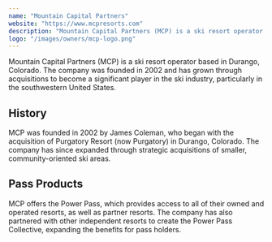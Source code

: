 ```yaml
---
name: "Mountain Capital Partners"
website: "https://www.mcpresorts.com"
description: "Mountain Capital Partners (MCP) is a ski resort operator that owns and manages several ski areas in the western United States. The company focuses on smaller, community-oriented ski areas and has been growing through acquisitions since its founding."
logo: "/images/owners/mcp-logo.png"
---
```


Mountain Capital Partners (MCP) is a ski resort operator based in Durango, Colorado. The company was founded in 2002 and has grown through acquisitions to become a significant player in the ski industry, particularly in the southwestern United States.

## History

MCP was founded in 2002 by James Coleman, who began with the acquisition of Purgatory Resort (now Purgatory) in Durango, Colorado. The company has since expanded through strategic acquisitions of smaller, community-oriented ski areas.


## Pass Products

MCP offers the Power Pass, which provides access to all of their owned and operated resorts, as well as partner resorts. The company has also partnered with other independent resorts to create the Power Pass Collective, expanding the benefits for pass holders.